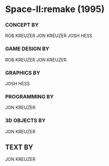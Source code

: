 # Space-II:remake (1995)

### CONCEPT BY
  ROB KREUZER
  JON KREUZER
  JOSH HESS

### GAME DESIGN BY
  ROB KREUZER
  JON KREUZER

### GRAPHICS BY
  JOSH HESS

### PROGRAMMING BY
  JON KREUZER

### 3D OBJECTS BY
  JON KREUZER

## TEXT BY
  JON KREUZER